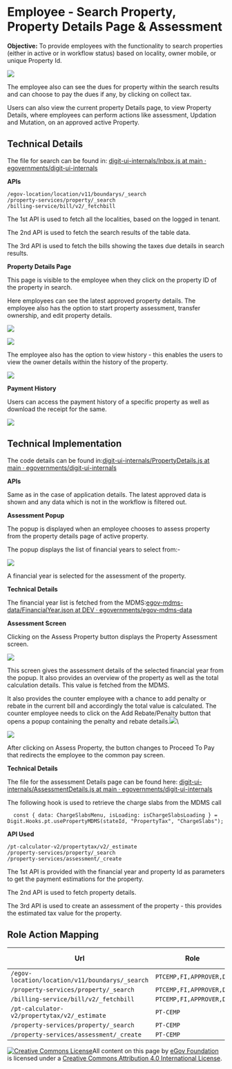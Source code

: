 # Employee - Search Property, Property Details Page & Assessment

**Objective:** To provide employees with the functionality to search properties (either in active or in workflow status) based on locality, owner mobile, or unique Property Id.

![](<../../../../../.gitbook/assets/image (172).png>)

The employee also can see the dues for property within the search results and can choose to pay the dues if any, by clicking on collect tax.

Users can also view the current property Details page, to view Property Details, where employees can perform actions like assessment, Updation and Mutation, on an approved active Property.

## **Technical Details**

The file for search can be found in: [<img src="https://github.com/fluidicon.png" alt="" data-size="line">digit-ui-internals/Inbox.js at main · egovernments/digit-ui-internals](https://github.com/egovernments/digit-ui-internals/blob/main/packages/modules/pt/src/pages/employee/Inbox.js)

**APIs**

```
/egov-location/location/v11/boundarys/_search
/property-services/property/_search
/billing-service/bill/v2/_fetchbill
```

The 1st API is used to fetch all the localities, based on the logged in tenant.

The 2nd API is used to fetch the search results of the table data.

The 3rd API is used to fetch the bills showing the taxes due details in search results.

**Property Details Page**

This page is visible to the employee when they click on the property ID of the property in search.

Here employees can see the latest approved property details. The employee also has the option to start property assessment, transfer ownership, and edit property details.

![](<../../../../../.gitbook/assets/image (115) (1).png>)

![](<../../../../../.gitbook/assets/image (160) (1).png>)

The employee also has the option to view history - this enables the users to view the owner details within the history of the property.

![](<../../../../../.gitbook/assets/image (218) (1).png>)

**Payment History**

Users can access the payment history of a specific property as well as download the receipt for the same.

![](<../../../../../.gitbook/assets/Screenshot from 2022-03-11 16-11-32.png>)

## **Technical Implementation**

The code details can be found in:[<img src="https://github.com/fluidicon.png" alt="" data-size="line">digit-ui-internals/PropertyDetails.js at main · egovernments/digit-ui-internals](https://github.com/egovernments/digit-ui-internals/blob/main/packages/modules/pt/src/pages/employee/PropertyDetails.js)

**APIs**

Same as in the case of application details. The latest approved data is shown and any data which is not in the workflow is filtered out.

**Assessment Popup**

The popup is displayed when an employee chooses to assess property from the property details page of active property.

The popup displays the list of financial years to select from:-

![](<../../../../../.gitbook/assets/image (199) (1).png>)

A financial year is selected for the assessment of the property.

**Technical Details**

The financial year list is fetched from the MDMS:[<img src="https://github.com/fluidicon.png" alt="" data-size="line">egov-mdms-data/FinancialYear.json at DEV · egovernments/egov-mdms-data](https://github.com/egovernments/egov-mdms-data/blob/DEV/data/pb/egf-master/FinancialYear.json)

**Assessment Screen**

Clicking on the Assess Property button displays the Property Assessment screen.

![](<../../../../../.gitbook/assets/image (194).png>)

This screen gives the assessment details of the selected financial year from the popup. It also provides an overview of the property as well as the total calculation details. This value is fetched from the MDMS.

It also provides the counter employee with a chance to add penalty or rebate in the current bill and accordingly the total value is calculated. The counter employee needs to click on the Add Rebate/Penalty button that opens a popup containing the penalty and rebate details.![](<../../../../../.gitbook/assets/Screenshot from 2022-03-11 16-16-16.png>)\


![](<../../../../../.gitbook/assets/Screenshot from 2022-03-02 20-46-49.png>)

After clicking on Assess Property, the button changes to Proceed To Pay that redirects the employee to the common pay screen.

**Technical Details**

The file for the assessment Details page can be found here: [<img src="https://github.com/fluidicon.png" alt="" data-size="line">digit-ui-internals/AssessmentDetails.js at main · egovernments/digit-ui-internals](https://github.com/egovernments/digit-ui-internals/blob/main/packages/modules/pt/src/pages/employee/AssessmentDetails.js)

The following hook is used to retrieve the charge slabs from the MDMS call

```
  const { data: ChargeSlabsMenu, isLoading: isChargeSlabsLoading } = Digit.Hooks.pt.usePropertyMDMS(stateId, "PropertyTax", "ChargeSlabs");
```

**API Used**

```
/pt-calculator-v2/propertytax/v2/_estimate
/property-services/property/_search
/property-services/assessment/_create
```

The 1st API is provided with the financial year and property Id as parameters to get the payment estimations for the property.

The 2nd API is used to fetch property details.

The 3rd API is used to create an assessment of the property - this provides the estimated tax value for the property.

## **Role Action Mapping**

| **Url**                                         | **Role**                | **Action Id** |
| ----------------------------------------------- | ----------------------- | ------------- |
| `/egov-location/location/v11/boundarys/_search` | `PTCEMP,FI,APPROVER,DV` | `1429`        |
| `/property-services/property/_search`           | `PTCEMP,FI,APPROVER,DV` | `1897`        |
| `/billing-service/bill/v2/_fetchbill`           | `PTCEMP,FI,APPROVER,DV` | `1862`        |
| `/pt-calculator-v2/propertytax/v2/_estimate`    | `PT-CEMP`               | `1962`        |
| `/property-services/property/_search`           | `PT-CEMP`               | `1897`        |
| `/property-services/assessment/_create`         | `PT-CEMP`               | `1933`        |

&#x20;

[![Creative Commons License](https://i.creativecommons.org/l/by/4.0/80x15.png)](http://creativecommons.org/licenses/by/4.0/)All content on this page by [eGov Foundation ](https://egov.org.in/)is licensed under a [Creative Commons Attribution 4.0 International License](http://creativecommons.org/licenses/by/4.0/).
